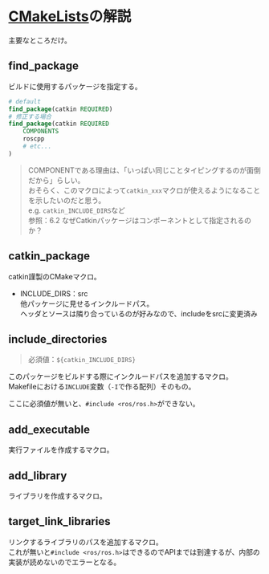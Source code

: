 # [CMakeLists](http://wiki.ros.org/ja/catkin/CMakeLists.txt)の解説

主要なところだけ。

## find_package

ビルドに使用するパッケージを指定する。

```cmake
# default
find_package(catkin REQUIRED)
# 修正する場合
find_package(catkin REQUIRED
    COMPONENTS
    roscpp
    # etc...
)
```

> COMPONENTである理由は、「いっぱい同じことタイピングするのが面倒だから」らしい。  
> おそらく、このマクロによって`catkin_xxx`マクロが使えるようになることを示したいのだと思う。  
> e.g. `catkin_INCLUDE_DIRS`など  
> 参照：6.2 なぜCatkinパッケージはコンポーネントとして指定されるのか？

## catkin_package

catkin謹製のCMakeマクロ。

- INCLUDE_DIRS：src  
  他パッケージに見せるインクルードパス。  
  ヘッダとソースは隣り合っているのが好みなので、includeをsrcに変更済み

## include_directories

> 必須値：`${catkin_INCLUDE_DIRS}`

このパッケージをビルドする際にインクルードパスを追加するマクロ。  
Makefileにおける`INCLUDE`変数（`-I`で作る配列）そのもの。  

ここに必須値が無いと、`#include <ros/ros.h>`ができない。

## add_executable

実行ファイルを作成するマクロ。

## add_library

ライブラリを作成するマクロ。  

## target_link_libraries

リンクするライブラリのパスを追加するマクロ。  
これが無いと`#include <ros/ros.h>`はできるのでAPIまでは到達するが、内部の実装が読めないのでエラーとなる。
